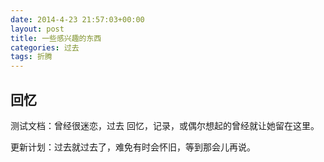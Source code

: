 ```yaml
---
date: 2014-4-23 21:57:03+00:00
layout: post
title: 一些感兴趣的东西
categories: 过去
tags: 折腾
---
```

回忆
----------

测试文档：曾经很迷恋，过去
回忆，记录，或偶尔想起的曾经就让她留在这里。

更新计划：过去就过去了，难免有时会怀旧，等到那会儿再说。